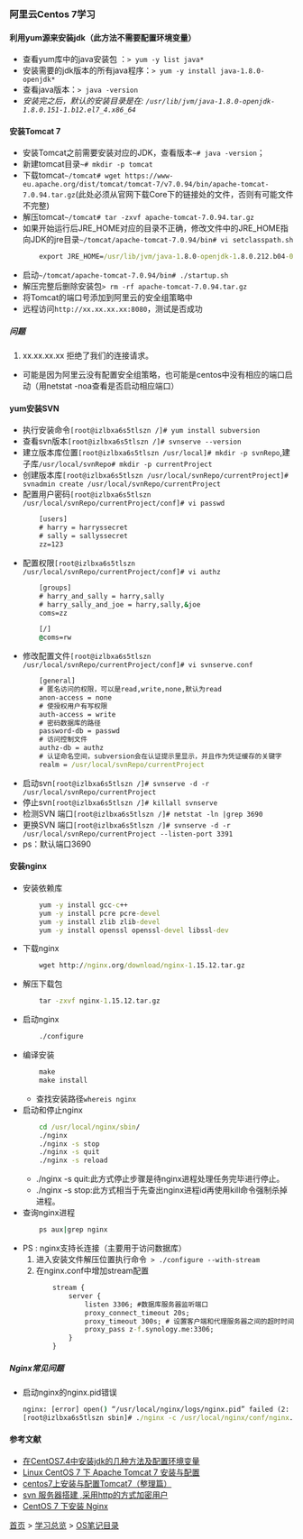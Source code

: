 ### 阿里云Centos 7学习

#### 利用yum源来安装jdk（此方法不需要配置环境变量）
* 查看yum库中的java安装包 ：`> yum -y list java*`
* 安装需要的jdk版本的所有java程序：`> yum -y install java-1.8.0-openjdk*`
* 查看java版本：`> java -version`
* *安装完之后，默认的安装目录是在: `/usr/lib/jvm/java-1.8.0-openjdk-1.8.0.151-1.b12.el7_4.x86_64`*

#### 安装Tomcat 7
* 安装Tomcat之前需要安装对应的JDK，查看版本`~# java -version`；
* 新建tomcat目录`~# mkdir -p tomcat`
* 下载tomcat`~/tomcat# wget https://www-eu.apache.org/dist/tomcat/tomcat-7/v7.0.94/bin/apache-tomcat-7.0.94.tar.gz`(此处必须从官网下载Core下的链接处的文件，否则有可能文件不完整)
* 解压tomcat`~/tomcat# tar -zxvf apache-tomcat-7.0.94.tar.gz`
* 如果开始运行后JRE_HOME对应的目录不正确，修改文件中的JRE_HOME指向JDK的jre目录`~/tomcat/apache-tomcat-7.0.94/bin# vi setclasspath.sh`
    ```cmd
        export JRE_HOME=/usr/lib/jvm/java-1.8.0-openjdk-1.8.0.212.b04-0.el7_6.x86_64/jre
    ```
* 启动`~/tomcat/apache-tomcat-7.0.94/bin# ./startup.sh`
* 解压完整后删除安装包`> rm -rf apache-tomcat-7.0.94.tar.gz`
* 将Tomcat的端口号添加到阿里云的安全组策略中
* 远程访问`http://xx.xx.xx.xx:8080`，测试是否成功

##### 问题
1. xx.xx.xx.xx 拒绝了我们的连接请求。  
* 可能是因为阿里云没有配置安全组策略，也可能是centos中没有相应的端口启动（用netstat -noa查看是否启动相应端口）

#### yum安装SVN
* 执行安装命令`[root@izlbxa6s5tlszn /]# yum install subversion`
* 查看svn版本`[root@izlbxa6s5tlszn /]# svnserve --version`
* 建立版本库位置`[root@izlbxa6s5tlszn /usr/local]# mkdir -p svnRepo`,建子库`/usr/local/svnRepo# mkdir -p currentProject`
* 创建版本库`[root@izlbxa6s5tlszn /usr/local/svnRepo/currentProject]# svnadmin create /usr/local/svnRepo/currentProject`
* 配置用户密码`[root@izlbxa6s5tlszn /usr/local/svnRepo/currentProject/conf]# vi passwd `
    ```cmd
        [users]
        # harry = harryssecret
        # sally = sallyssecret
        zz=123
    ```
* 配置权限`[root@izlbxa6s5tlszn /usr/local/svnRepo/currentProject/conf]# vi authz `
    ```cmd
        [groups]
        # harry_and_sally = harry,sally
        # harry_sally_and_joe = harry,sally,&joe
        coms=zz

        [/]
        @coms=rw
    ```
* 修改配置文件`[root@izlbxa6s5tlszn /usr/local/svnRepo/currentProject/conf]# vi svnserve.conf `
    ```cmd
        [general]
        # 匿名访问的权限，可以是read,write,none,默认为read
        anon-access = none
        # 使授权用户有写权限 
        auth-access = write
        # 密码数据库的路径 
        password-db = passwd
        # 访问控制文件 
        authz-db = authz
        # 认证命名空间，subversion会在认证提示里显示，并且作为凭证缓存的关键字 
        realm = /usr/local/svnRepo/currentProject
    ```
* 启动svn`[root@izlbxa6s5tlszn /]# svnserve -d -r /usr/local/svnRepo/currentProject`
* 停止svn`[root@izlbxa6s5tlszn /]# killall svnserve`
* 检测SVN 端口`[root@izlbxa6s5tlszn /]# netstat -ln |grep 3690`
* 更换SVN 端口`[root@izlbxa6s5tlszn /]# svnserve -d -r /usr/local/svnRepo/currentProject --listen-port 3391 `
* ps：默认端口3690

#### 安装nginx
* 安装依赖库
    ```cmd
        yum -y install gcc-c++
        yum -y install pcre pcre-devel
        yum -y install zlib zlib-devel
        yum -y install openssl openssl-devel libssl-dev
    ```
* 下载nginx
    ```cmd
        wget http://nginx.org/download/nginx-1.15.12.tar.gz
    ```
* 解压下载包
    ```cmd
        tar -zxvf nginx-1.15.12.tar.gz
    ```
* 启动nginx
    ```cmd
        ./configure
    ```
* 编译安装
    ```cmd
        make
        make install
    ```
    * 查找安装路径`whereis nginx`
* 启动和停止nginx
    ```cmd
        cd /usr/local/nginx/sbin/
        ./nginx 
        ./nginx -s stop
        ./nginx -s quit
        ./nginx -s reload
    ```
    * ./nginx -s quit:此方式停止步骤是待nginx进程处理任务完毕进行停止。
    * ./nginx -s stop:此方式相当于先查出nginx进程id再使用kill命令强制杀掉进程。
* 查询nginx进程
    ```cmd
        ps aux|grep nginx
    ```
* PS : nginx支持长连接（主要用于访问数据库）
    1. 进入安装文件解压位置执行命令` > ./configure --with-stream`
    2. 在nginx.conf中增加stream配置
        ```cmd
            stream {
                server {
                    listen 3306; #数据库服务器监听端口
                    proxy_connect_timeout 20s;
                    proxy_timeout 300s; # 设置客户端和代理服务器之间的超时时间，如果5分钟没操作将自动断开
                    proxy_pass z-f.synology.me:3306;
                }
            }
        ```
##### Nginx常见问题
* 启动nginx的nginx.pid错误
    ```cmd
    nginx: [error] open() “/usr/local/nginx/logs/nginx.pid” failed (2: No such file or directory) 
    [root@izlbxa6s5tlszn sbin]# ./nginx -c /usr/local/nginx/conf/nginx.conf
    ```

#### 参考文献
* [在CentOS7.4中安装jdk的几种方法及配置环境变量](https://blog.csdn.net/qq_32786873/article/details/78749384)
* [Linux CentOS 7 下 Apache Tomcat 7 安装与配置](https://www.cnblogs.com/yaowen/p/9041926.html)
* [centos7上安装与配置Tomcat7（整理篇）](https://www.cnblogs.com/luhouxiang/p/4810180.html)
* [svn 服务器搭建 ,采用http的方式加密用户](https://www.cnblogs.com/yangjian1/p/8017600.html)
* [CentOS 7 下安装 Nginx](https://www.linuxidc.com/Linux/2016-09/134907.htm)

[首页](../../README.md) > [学习总览](../../introduction/studyCatalogList.md) > [OS笔记目录](OSShell.md)
